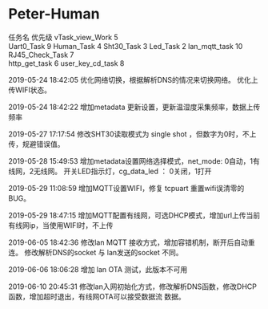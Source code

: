 # Peter-Human

任务名                 优先级 
vTask_view_Work	        5         	    
Uart0_Task          	9
Human_Task          	4
Sht30_Task      	    3
Led_Task       	        2
lan_mqtt_task  	        10
RJ45_Check_Task	        7	
http_get_task  	        6
user_key_cd_task	    8





2019-05-24 18:42:05 优化网络切换，根据解析DNS的情况来切换网络。 优化上传WIFI状态。

2019-05-24 18:42:22 增加metadata 更新设置，更新温湿度采集频率，数据上传频率

2019-05-27 17:17:54 修改SHT30读取模式为 single shot ，但数字为0时，不上传，规避错误值。

2019-05-28 15:49:53 增加metadata设置网络选择模式，net_mode: 0自动，1有线网，2无线网。 开关LED指示灯，cg_data_led ： 0关闭，1打开

2019-05-29 11:08:59 增加MQTT设置WIFI，修复 tcpuart 重置wifi误清零的BUG。

2019-05-29 18:47:15 增加MQTT配置有线网，可选DHCP模式，增加url上传当前有线网ip，当使用WIFI时，不上传

2019-06-05 18:42:36 修改lan MQTT 接收方式，增加容错机制，断开后自动重连。  修改解析DNS的socket 与 lan发送的socket 不同。

2019-06-06 18:06:28 增加 lan OTA 测试，此版本不可用

2019-06-10 20:45:31 修改lan入网初始化方式，修改解析DNS函数，修改DHCP函数，增加超时退出，有线网OTA可以接受数据流 数据。